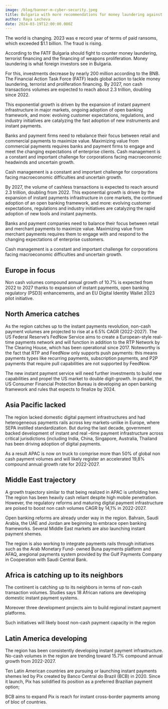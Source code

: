 ```yaml
---
image: /blog/banner-m-cyber-security.jpeg
title: Bulgaria with more recommendations for money laundering against the background of payments around the world
author: Raya Lecheva
date: 2024-03-19T12:00:00.000Z
---
```


The world is changing. 2023 was e record year of terms of paid ransoms, which exceeded $1.1 billion. The fraud is rising.

According to the FATF Bulgaria should fight to counter money laundering, terrorist financing and the financing of weapons proliferation. Money laundering is what foreign investors see in Bulgaria.

For this, investments decrease by nearly 200 million according to the BNB. The Financial Action Task Force (FATF) leads global action to tackle money laundering, terrorist and proliferation financing. By 2027, non cash transactions volumes are expected to reach about 2.3 trillion, doubling since 2022.

This exponential growth is driven by the expansion of instant payment infrastructure in major markets, ongoing adoption of open banking framework, and more: evolving customer expectations, regulations, and industry initiatives are catalyzing the fast adoption of new instruments and instant payments.

Banks and payment firms need to rebalance their focus between retail and commercial payments to maximize value. Maximizing value from commercial payments requires banks and payment firms to engage and meet the changing expectations of enterprise clients. Cash management is a constant and important challenge for corporations facing macroeconomic headwinds and uncertain growth.

Cash management is a constant and important challenge for corporations facing macroeconomic difficulties and uncertain growth.

By 2027, the volume of cashless transactions is expected to reach around 2.3 trillion, doubling from 2022. This exponential growth is driven by the expansion of instant payments infrastructure in core markets, the continued adoption of an open banking framework, and more: evolving customer expectations, regulations and industry initiatives are catalyzing the rapid adoption of new tools and instant payments.

Banks and payment companies need to balance their focus between retail and merchant payments to maximize value. Maximizing value from merchant payments requires them to engage with and respond to the changing expectations of enterprise customers.

Cash management is a constant and important challenge for corporations facing macroeconomic difficulties and uncertain growth.

## Europe in focus

Non cash volumes compound annual growth of 10.7% is expected from 2022 to 2027 thanks to expansion of instant payments, open banking regulatory (PSD3) enhancements, and an EU Digital Identity Wallet 2023 pilot initiative.

## North America catches

As the region catches up to the instant payments revolution, non-cash payment volumes are projected to rise at a 6.5% CAGR (2022-2027). The US Federal Reserve’s FedNow Service aims to create a European-style real-time payments network and will function in addition to the RTP Network by The Clearing House, which has been operational since 2017. Noteworthy is the fact that RTP and FeedNow only supports push payments: this means payments types like recurring payments, subscription payments, and P2P payments that require pull capabilities are not supported by FeedNow.

The new instant payment service will need further investments to build new capabilities and propel the US market to double digit-growth. In parallel, the US Consumer Financial Protection Bureau is developing an open banking framework and rules that expects to finalize by 2024.

## Asia Pacific lacked

The region lacked domestic digital payment infrastructures and had heterogeneous payments rails across key markets-unlike in Europe, where SEPA instilled standardization. But during the last decade, government backed development of instant and real –time payment infrastructure across critical jurisdictions (including India, China, Singapore, Australia, Thailand has been driving adoption of digital payments.

As a result APAC is now on truck to comprise more than 50% of global non cash payment volumes and will likely register an accelerated 19,8% compound annual growth rate for 2022-2027.

## Middle East trajectory

A growth trajectory similar to that being realized in APAC is unfolding here. The region has been heavily cash reliant despite high mobile penetration. However, the regulatory reforms and maturing digital payment infrastructure are poised to boost non cash volumes CAGR by 14,1% in 2022-2027.

Open banking reforms are already under way in the region. Bahrain, Saudi Arabia, the UAE and Jordan are beginning to embrace open banking frameworks. Several Middle East markets are also launching instant payment shemes.

The region is also working to integrate payments rails through initiatives such as the Arab Monetary Fund- owned Buna payments platform and AFAQ, aregional payments system provided by the Gulf Payments Company in Cooperation with Saudi Central Bank.

## Africa is catching up to its neighbors

The continent is catching up to its neighbors in terms of non-cash transaction volumes. Studies says 18 African nations are developing domestic instant payment systems.

Moreover three development projects aim to build regional instant payment platforms.

Such initiatives will likely boost non-cash payment capacity in the region

## Latin America developing

The region has been consistently developing instant payment infrastructure. No-cash volumes in the region are trending toward 15.7% compound annual growth from 2022-2027.

Ten Latin American countries are pursuing or launching instant payments shemes led by Pix created by Banco Central do Brazil (BCB) in 2020. Since it launch, Pix has solidified its position as a preferred Brazilian payment option;

BCB aims to expand Pix is reach for instant cross-border payments among of bloc of countries.
